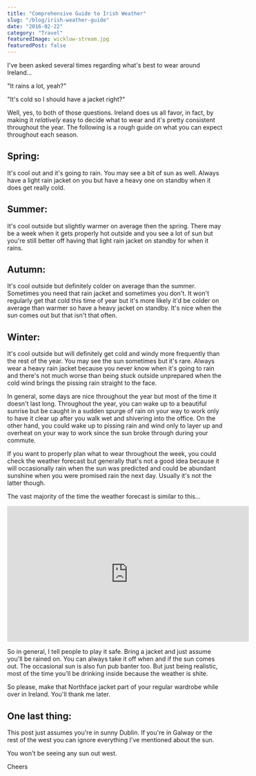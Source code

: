 ```yaml
---
title: "Comprehensive Guide to Irish Weather"
slug: "/blog/irish-weather-guide"
date: "2016-02-22"
category: "Travel"
featuredImage: wicklow-stream.jpg
featuredPost: false
---
```

I've been asked several times regarding what's best to wear around Ireland...

"It rains a lot, yeah?"

"It's cold so I should have a jacket right?"

Well, yes, to both of those questions. Ireland does us all favor, in fact, by making it <em>relatively</em> easy to decide what to wear and it's pretty consistent throughout the year. The following is a rough guide on what you can expect throughout each season.

<h2>Spring:</h2> 

It's cool out and it's going to rain. You may see a bit of sun as well. Always have a light rain jacket on you but have a heavy one on standby when it does get really cold.

<h2>Summer:</h2>

It's cool outside but slightly warmer on average then the spring. There may be a week when it gets properly hot outside and you see a lot of sun but you're still better off having that light rain jacket on standby for when it rains.

<h2>Autumn:</h2>

It's cool outside but definitely colder on average than the summer. Sometimes you need that rain jacket and sometimes you don't. It won't regularly get that cold this time of year but it's more likely it'd be colder on average than warmer so have a heavy jacket on standby. It's nice when the sun comes out but that isn't that often.

<h2>Winter:</h2>

It's cool outside but will definitely get cold and windy more frequently than the rest of the year. You may see the sun sometimes but it's rare. Always wear a heavy rain jacket because you never know when it's going to rain and there's not much worse than being stuck outside unprepared when the cold wind brings the pissing rain straight to the face.

In general, some days are nice throughout the year but most of the time it doesn't last long. Throughout the year, you can wake up to a beautiful sunrise but be caught in a sudden spurge of rain on your way to work only to have it clear up after you walk wet and shivering into the office. On the other hand, you could wake up to pissing rain and wind only to layer up and overheat on your way to work since the sun broke through during your commute.

If you want to properly plan what to wear throughout the week, you could check the weather forecast but generally that's not a good idea because it will occasionally rain when the sun was predicted and could be abundant sunshine when you were promised rain the next day. Usually it's not the latter though.

The vast majority of the time the weather forecast is similar to this...

<div class="youtube-player">
    <iframe width="560" height="315" src="https://www.youtube.com/embed/z23rc1Dk15A" title="YouTube video player" frameborder="0" allow="accelerometer; autoplay; clipboard-write; encrypted-media; gyroscope; picture-in-picture" allowfullscreen></iframe>
</div>

So in general, I tell people to play it safe. Bring a jacket and just assume you'll be rained on. You can always take it off when and if the sun comes out. The occasional sun is also fun pub banter too. But just being realistic, most of the time you'll be drinking inside because the weather is shite.

So please, make that Northface jacket part of your regular wardrobe while over in Ireland. You'll thank me later.

<h2>One last thing:</h2> 

This post just assumes you're in sunny Dublin. If you're in Galway or the rest of the west you can ignore everything I've mentioned about the sun.

You won't be seeing any sun out west.

Cheers

